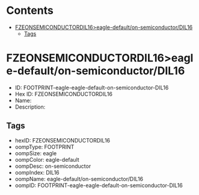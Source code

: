 



Contents
========

* [FZEONSEMICONDUCTORDIL16>eagle-default/on-semiconductor/DIL16](#fzeonsemiconductordil16eagle-defaulton-semiconductordil16)
	* [Tags](#tags)

# FZEONSEMICONDUCTORDIL16>eagle-default/on-semiconductor/DIL16

- ID: FOOTPRINT-eagle-eagle-default-on-semiconductor-DIL16
- Hex ID: FZEONSEMICONDUCTORDIL16
- Name: 
- Description: 

## Tags

- hexID: FZEONSEMICONDUCTORDIL16
- oompType: FOOTPRINT
- oompSize: eagle
- oompColor: eagle-default
- oompDesc: on-semiconductor
- oompIndex: DIL16
- oompName: eagle-default/on-semiconductor/DIL16
- oompID: FOOTPRINT-eagle-eagle-default-on-semiconductor-DIL16
